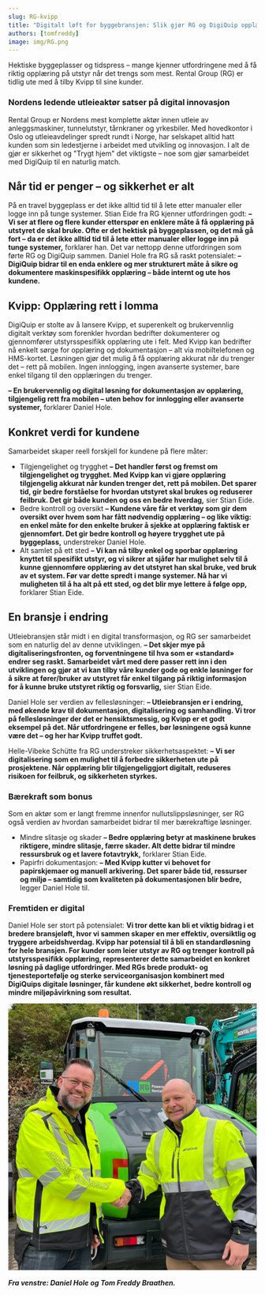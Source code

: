 ```yaml
---
slug: RG-kvipp
title: "Digitalt løft for byggebransjen: Slik gjør RG og DigiQuip opplæring enklere og tryggere"
authors: [tomfreddy]
image: img/RG.png
---
```


Hektiske byggeplasser og tidspress – mange kjenner utfordringene med å få riktig opplæring på utstyr når det trengs som mest. Rental Group (RG) er tidlig ute med å tilby Kvipp til sine kunder.

<!-- truncate -->

### Nordens ledende utleieaktør satser på digital innovasjon
Rental Group er Nordens mest komplette aktør innen utleie av anleggsmaskiner, tunnelutstyr, tårnkraner og yrkesbiler. Med hovedkontor i Oslo og utleieavdelinger spredt rundt i Norge, har selskapet alltid hatt kunden som sin ledestjerne i arbeidet med utvikling og innovasjon. I alt de gjør er sikkerhet og "Trygt hjem" det viktigste – noe som gjør samarbeidet med DigiQuip til en naturlig match.

## Når tid er penger – og sikkerhet er alt
På en travel byggeplass er det ikke alltid tid til å lete etter manualer eller logge inn på tunge systemer. Stian Eide fra RG kjenner utfordringen godt:
**– Vi ser at flere og flere kunder etterspør en enklere måte å få opplæring på utstyret de skal bruke. Ofte er det hektisk på byggeplassen, og det må gå fort – da er det ikke alltid tid til å lete etter manualer eller logge inn på tunge systemer,** forklarer han.
Det var nettopp denne utfordringen som førte RG og DigiQuip sammen. Daniel Hole fra RG så raskt potensialet:
**– DigiQuip bidrar til en enda enklere og mer strukturert måte å sikre og dokumentere maskinspesifikk opplæring – både internt og ute hos kundene.**
 
## Kvipp: Opplæring rett i lomma
DigiQuip er stolte av å lansere Kvipp, et superenkelt og brukervennlig digitalt verktøy som forenkler hvordan bedrifter dokumenterer og gjennomfører utstyrsspesifikk opplæring ute i felt. Med Kvipp kan bedrifter nå enkelt sørge for opplæring og dokumentasjon – alt via mobiltelefonen og HMS-kortet.
Løsningen gjør det mulig å få opplæring akkurat når du trenger det – rett på mobilen. Ingen innlogging, ingen avanserte systemer, bare enkel tilgang til den opplæringen du trenger.

**– En brukervennlig og digital løsning for dokumentasjon av opplæring, tilgjengelig rett fra mobilen – uten behov for innlogging eller avanserte systemer,** forklarer Daniel Hole.

## Konkret verdi for kundene

Samarbeidet skaper reell forskjell for kundene på flere måter:
* Tilgjengelighet og trygghet
**– Det handler først og fremst om tilgjengelighet og trygghet. Med Kvipp kan vi gjøre opplæring tilgjengelig akkurat når kunden trenger det, rett på mobilen. Det sparer tid, gir bedre forståelse for hvordan utstyret skal brukes og reduserer feilbruk. Det gir både kunden og oss en bedre hverdag,** sier Stian Eide.
* Bedre kontroll og oversikt 
**– Kundene våre får et verktøy som gir dem oversikt over hvem som har fått nødvendig opplæring – og like viktig: en enkel måte for den enkelte bruker å sjekke at opplæring faktisk er gjennomført. Det gir bedre kontroll og høyere trygghet ute på byggeplass,** understreker Daniel Hole.
* Alt samlet på ett sted 
**– Vi kan nå tilby enkel og sporbar opplæring knyttet til spesifikt utstyr, og vi sikrer at sjåfør har mulighet selv til å kunne gjennomføre opplæring av det utstyret han skal bruke, ved bruk av et system. Før var dette spredt i mange systemer. Nå har vi muligheten til å ha alt på ett sted, og det blir mye lettere å følge opp,** forklarer Stian Eide.

## En bransje i endring

Utleiebransjen står midt i en digital transformasjon, og RG ser samarbeidet som en naturlig del av denne utviklingen.
**– Det skjer mye på digitaliseringsfronten, og forventningene til hva som er «standard» endrer seg raskt. Samarbeidet vårt med dere passer rett inn i den utviklingen og gjør at vi kan tilby våre kunder gode og enkle løsninger for å sikre at fører/bruker av utstyret får enkel tilgang på riktig informasjon for å kunne bruke utstyret riktig og forsvarlig,** sier Stian Eide.

Daniel Hole ser verdien av fellesløsninger:
**– Utleiebransjen er i endring, med økende krav til dokumentasjon, digitalisering og samhandling. Vi tror på fellesløsninger der det er hensiktsmessig, og Kvipp er et godt eksempel på det. Når utfordringene er felles, bør løsningene også kunne være det – og her har Kvipp truffet godt.**

Helle-Vibeke Schütte fra RG understreker sikkerhetsaspektet:
**– Vi ser digitalisering som en mulighet til å forbedre sikkerheten ute på prosjektene. Når opplæring blir tilgjengeliggjort digitalt, reduseres risikoen for feilbruk, og sikkerheten styrkes.**

### Bærekraft som bonus

Som en aktør som er langt fremme innenfor nullutslippsløsninger, ser RG også verdien av hvordan samarbeidet bidrar til mer bærekraftige løsninger. 

* Mindre slitasje og skader 
**– Bedre opplæring betyr at maskinene brukes riktigere, mindre slitasje, færre skader. Alt dette bidrar til mindre ressursbruk og et lavere fotavtrykk,** forklarer Stian Eide.
* Papirfri dokumentasjon: 
**– Med Kvipp kutter vi behovet for papirskjemaer og manuell arkivering. Det sparer både tid, ressurser og miljø – samtidig som kvaliteten på dokumentasjonen blir bedre,** legger Daniel Hole til.

### Fremtiden er digital 
Daniel Hole ser stort på potensialet: **Vi tror dette kan bli et viktig bidrag i et bredere bransjeløft, hvor vi sammen skaper en mer effektiv, oversiktlig og tryggere arbeidshverdag. Kvipp har potensial til å bli en standardløsning for hele bransjen. For kunder som leier utstyr av RG og trenger kontroll på utstyrsspesifikk opplæring, representerer dette samarbeidet en konkret løsning på daglige utfordringer. Med RGs brede produkt- og tjenesteportefølje og sterke serviceorganisasjon kombinert med DigiQuips digitale løsninger, får kundene økt sikkerhet, bedre kontroll og mindre miljøpåvirkning som resultat.**

![Bilde](RG.png)

***Fra venstre: Daniel Hole og Tom Freddy Braathen.***